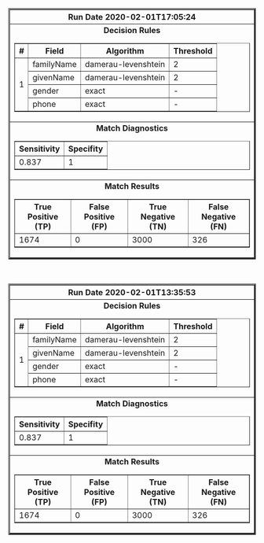 <table border='3' border='1' cellspacing='0' cellpadding='10'>
  <tr>
    <th>
      <center> <b>Run Date 2020-02-01T17:05:24</b></center>
    </th>
  </tr>
  <tr>
    <td>
      <center><b>Decision Rules</b>
        <table border='1' cellspacing='0'>
          <tr>
            <th>#</th>
            <th>Field</th>
            <th>Algorithm</th>
            <th>Threshold</th>
          </tr>
          <tr>
            <td rowspan=4>1</td>
            <td>familyName</td>
            <td>damerau-levenshtein</td>
            <td>2</td>
          </tr>
          <tr>
            <td>givenName</td>
            <td>damerau-levenshtein</td>
            <td>2</td>
          </tr>
          <tr>
            <td>gender</td>
            <td>exact</td>
            <td>-</td>
          </tr>
          <tr>
            <td>phone</td>
            <td>exact</td>
            <td>-</td>
          </tr>
        </table>
      </center>
    </td>
  </tr>
  <tr>
    <td>
      <center><b>Match Diagnostics</b><br>
        <table border='1' cellspacing='0'>
          <tr>
            <th>Sensitivity</th>
            <th>Specifity</th>
          </tr>
          <tr>
            <td>0.837</td>
            <td>1</td>
          </tr>
        </table>
      </center>
    </td>
  </tr>
  <tr>
    <td>
      <center><b>Match Results</b><br>
        <table border='1' cellspacing='0'>
          <tr>
            <th>True Positive (TP)</th>
            <th>False Positive (FP)</th>
            <th>True Negative (TN)</th>
            <th>False Negative (FN)</th>
          </tr>
          <tr>
            <td>1674</td>
            <td>0</td>
            <td>3000</td>
            <td>326</td>
          </tr>
        </table>
      </center>
    </td>
  </tr>
</table><br>
<table border='3' border='1' cellspacing='0' cellpadding='10'>
  <tr>
    <th>
      <center> <b>Run Date 2020-02-01T13:35:53</b></center>
    </th>
  </tr>
  <tr>
    <td>
      <center><b>Decision Rules</b>
        <table border='1' cellspacing='0'>
          <tr>
            <th>#</th>
            <th>Field</th>
            <th>Algorithm</th>
            <th>Threshold</th>
          </tr>
          <tr>
            <td rowspan=4>1</td>
            <td>familyName</td>
            <td>damerau-levenshtein</td>
            <td>2</td>
          </tr>
          <tr>
            <td>givenName</td>
            <td>damerau-levenshtein</td>
            <td>2</td>
          </tr>
          <tr>
            <td>gender</td>
            <td>exact</td>
            <td>-</td>
          </tr>
          <tr>
            <td>phone</td>
            <td>exact</td>
            <td>-</td>
          </tr>
        </table>
      </center>
    </td>
  </tr>
  <tr>
    <td>
      <center><b>Match Diagnostics</b><br>
        <table border='1' cellspacing='0'>
          <tr>
            <th>Sensitivity</th>
            <th>Specifity</th>
          </tr>
          <tr>
            <td>0.837</td>
            <td>1</td>
          </tr>
        </table>
      </center>
    </td>
  </tr>
  <tr>
    <td>
      <center><b>Match Results</b><br>
        <table border='1' cellspacing='0'>
          <tr>
            <th>True Positive (TP)</th>
            <th>False Positive (FP)</th>
            <th>True Negative (TN)</th>
            <th>False Negative (FN)</th>
          </tr>
          <tr>
            <td>1674</td>
            <td>0</td>
            <td>3000</td>
            <td>326</td>
          </tr>
        </table>
      </center>
    </td>
  </tr>
</table><br>
